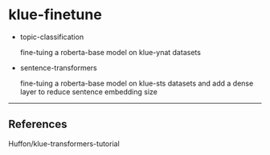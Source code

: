 # klue-finetune


- topic-classification 
  
  fine-tuing a roberta-base model on klue-ynat datasets
   
- sentence-transformers 
 
   fine-tuing a roberta-base model on klue-sts datasets and add a dense layer to reduce sentence embedding size


---------------------------------------------------
## References

Huffon/klue-transformers-tutorial
